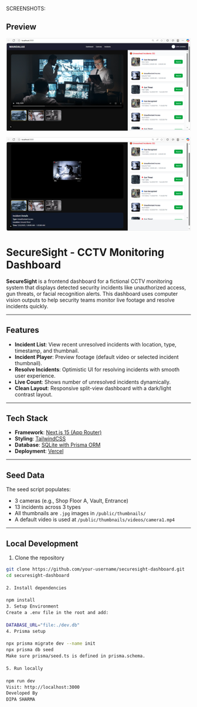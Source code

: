 SCREENSHOTS:

## Preview

![Dashboard Preview](./Dash-Board.png)

![IncidentList Image Preview](./ImageAnalysisPage.png)

# SecureSight - CCTV Monitoring Dashboard

**SecureSight** is a frontend dashboard for a fictional CCTV monitoring system that displays detected security incidents like unauthorized access, gun threats, or facial recognition alerts. This dashboard uses computer vision outputs to help security teams monitor live footage and resolve incidents quickly.

---

##  Features

-  **Incident List**: View recent unresolved incidents with location, type, timestamp, and thumbnail.
-  **Incident Player**: Preview footage (default video or selected incident thumbnail).
-  **Resolve Incidents**: Optimistic UI for resolving incidents with smooth user experience.
-  **Live Count**: Shows number of unresolved incidents dynamically.
-  **Clean Layout**: Responsive split-view dashboard with a dark/light contrast layout.

---

##  Tech Stack

- **Framework**: [Next.js 15 (App Router)](https://nextjs.org)
- **Styling**: [TailwindCSS](https://tailwindcss.com)
- **Database**: [SQLite with Prisma ORM](https://www.prisma.io)
- **Deployment**: [Vercel](https://vercel.com)

---

## Seed Data

The seed script populates:

- 3 cameras (e.g., Shop Floor A, Vault, Entrance)
- 13 incidents across 3 types
- All thumbnails are `.jpg` images in `/public/thumbnails/`
- A default video is used at `/public/thumbnails/videos/camera1.mp4`

---

##  Local Development

1.  Clone the repository

```bash
git clone https://github.com/your-username/securesight-dashboard.git
cd securesight-dashboard

2. Install dependencies

npm install
3. Setup Environment
Create a .env file in the root and add:

DATABASE_URL="file:./dev.db"
4. Prisma setup

npx prisma migrate dev --name init
npx prisma db seed
Make sure prisma/seed.ts is defined in prisma.schema.

5. Run locally

npm run dev
Visit: http://localhost:3000
Developed By
DIPA SHARMA
